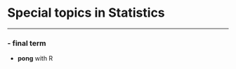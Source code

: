 # Special topics in Statistics
------------------------------

### - final term
  - **pong** with R
